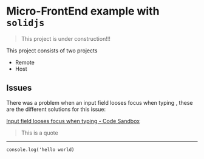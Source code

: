 

# Micro-FrontEnd example with `solidjs`

> This project is under construction!!!


This project consists of two projects


- Remote
- Host


## Issues

There was a problem when an input field looses focus when typing ,
these are the different solutions for this issue:

[Input field looses focus when typing - Code Sandbox](https://codesandbox.io/s/solidjs-input-field-loses-focus-when-typing-itttzy?file=/src/Problem1.tsx)



> This is a quote

---

`console.log('hello world)`

```

```